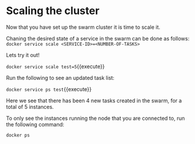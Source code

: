 # Scaling the cluster

Now that you have set up the swarm cluster it is time to scale it. 

Chaning the desired state of a service in the swarm can be done as follows:
`docker service scale <SERVICE-ID>=<NUMBER-OF-TASKS>`

Lets try it out!

`docker service scale test=5`{{execute}}

Run the following to see an updated task list:

`docker service ps test`{{execute}}

Here we see that there has been 4 new tasks created in the swarm, for a total of 5 instances.

To only see the instances running the node that you are connected to, run the following command:

`docker ps`